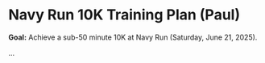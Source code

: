 # Navy Run 10K Training Plan (Paul)

**Goal:** Achieve a sub-50 minute 10K at Navy Run (Saturday, June 21, 2025).

...